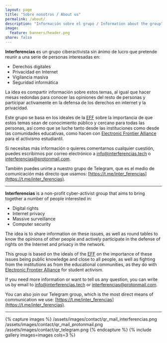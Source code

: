```yaml
---
layout: page
title: "Sobre nosotros / About us"
permalink: /about/
description: "Información sobre el grupo / Information about the group"
image:
  feature: banners/header.png
share: false
---
```


**Interferencias** es un grupo ciberactivista sin ánimo de lucro que pretende reunir a una serie de personas interesadas en:

- Derechos digitales
- Privacidad en Internet
- Vigilancia masiva
- Seguridad informática

La idea es compartir información sobre estos temas, al igual que hacer mesas redondas para conocer las opiniones del resto de personas y participar activamente en la defensa de los derechos en internet y la privacidad.

Este grupo se basa en los ideales de la [EFF](https://www.eff.org) sobre la importancia de que estos temas sean de conocimiento público y cercano para todas las personas, así como que se luche tanto desde las instituciones como desde las comunidades educativas, como hacen con [Electronic Frontier Alliance](https://www.eff.org/fight) para el activismo estudiantil.

Si necesitas más información o quieres comentarnos cualquier cuestión, puedes escribirnos por correo electrónico a [info@interferencias.tech](mailto:info@interferencias.tech) o [interferencias@protonmail.com](mailto:interferencias@protonmail.com).

También puedes unirte a nuestro grupo de Telegram, que es el medio de comunicación más directo que usamos: [https://t.me/inter_ferencias](https://t.me/inter_ferencias).

---

**Interferencias** is a non-profit cyber-activist group that aims to bring together a number of people interested in:

- Digital rights
- Internet privacy
- Massive surveillance
- Computer security

The idea is to share information on these issues, as well as round tables to know the opinions of other people and actively participate in the defense of rights on the Internet and privacy in the network.

This group is based on the ideals of the [EFF](https://www.eff.org) on the importance of these issues being public knowledge and close to all people, as well as fighting from the institutions as from the educational communities, as they do with [Electronic Frontier Alliance](https://www.eff.org/fight) for student activism.

If you need more information or want to tell us any question, you can write us by email to [info@interferencias.tech](mailto:info@interferencias.tech) or [interferencias@protonmail.com](mailto:interferencias@protonmail.com).

You can also join our Telegram group, which is the most direct means of communication we use: [https://t.me/inter_ferencias](https://t.me/inter_ferencias).

---

{% capture images %}
  /assets/images/contact/qr_mail_interferencias.png
  /assets/images/contact/qr_mail_protonmail.png
  /assets/images/contact/qr_telegram.png
{% endcapture %}
{% include gallery images=images cols=3 %}
